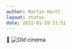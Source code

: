 ```yaml
---
author: Martin Hartl
layout: status
date: 2022-01-28 11:51
---
```

🎥
![Old cinema](https://share.hartl.co/pictures/2022-01-28.jpg)